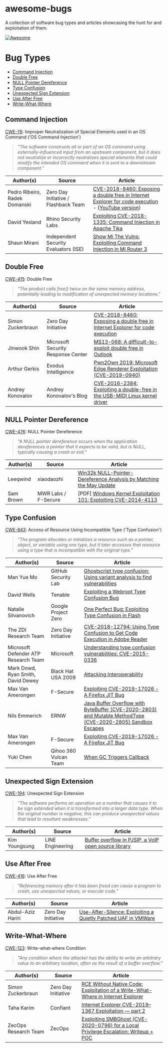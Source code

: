 # awesome-bugs
A collection of software bug types and articles showcasing the hunt for and exploitation of them.

[![Awesome](https://awesome.re/badge.svg)](https://awesome.re)


# Bug Types
* [Command Injection](#command-injection)
* [Double Free](#double-free)
* [NULL Pointer Dereference](#null-pointer-dereference)
* [Type Confusion](#type-confusion)
* [Unexpected Sign Extension](#unexpected-sign-extension)
* [Use After Free](#use-after-free)
* [Write-What-Where](#write-what-where)


## Command Injection
[CWE-78](https://cwe.mitre.org/data/definitions/78.html): Improper Neutralization of Special Elements used in an OS Command ('OS Command Injection')

> *"The software constructs all or part of an OS command using externally-influenced input from an upstream component, but it does not neutralize or incorrectly neutralizes special elements that could modify the intended OS command when it is sent to a downstream component."*

| Author(s) | Source | Article |
| --- | --- | --- |
| Pedro Ribeiro, Radek Domanski | Zero Day Initiative / Flashback Team | [CVE-2018-8460: Exposing a double free in Internet Explorer for code execution](https://www.thezdi.com/blog/2020/4/6/exploiting-the-tp-link-archer-c7-at-pwn2own-tokyo) - ([YouTube version](https://www.youtube.com/watch?v=zjafMP7EgEA)) |
| David Yesland | Rhino Security Labs | [Exploiting CVE-2018-1335: Command Injection in Apache Tika](https://rhinosecuritylabs.com/application-security/exploiting-cve-2018-1335-apache-tika/) |
| Shaun Mirani | Independent Security Evaluators (ISE) | [Show Mi The Vulns: Exploiting Command Injection in Mi Router 3](https://blog.securityevaluators.com/show-mi-the-vulns-exploiting-command-injection-in-mi-router-3-55c6bcb48f09) |

## Double Free
[CWE-415](https://cwe.mitre.org/data/definitions/415.html): Double Free

> *"The product calls free() twice on the same memory address, potentially leading to modification of unexpected memory locations."*

| Author(s) | Source | Article |
| --- | --- | --- |
| Simon Zuckerbraun | Zero Day Initiative | [CVE-2018-8460: Exposing a double free in Internet Explorer for code execution](https://www.thezdi.com/blog/2018/10/18/cve-2018-8460-exposing-a-double-free-in-internet-explorer-for-code-execution) |
| Jinwook Shin | Microsoft Security Response Center | [MS13-068: A difficult-to-exploit double free in Outlook](https://msrc-blog.microsoft.com/2013/09/10/ms13-068-a-difficult-to-exploit-double-free-in-outlook/) |
| Arthur Gerkis | Exodus Intelligence | [Pwn2Own 2019: Microsoft Edge Renderer Exploitation (CVE-2019-0940)](https://blog.exodusintel.com/2019/05/19/pwn2own-2019-microsoft-edge-renderer-exploitation-cve-2019-9999-part-1/) |
| Andrey Konovalov | Andrey Konovalov's Blog | [CVE-2016-2384: Exploiting a double-free in the USB-MIDI Linux kernel driver](https://xairy.github.io/blog/2016/cve-2016-2384) |


## NULL Pointer Dereference
[CWE-476](https://cwe.mitre.org/data/definitions/476.html): NULL Pointer Dereference

> *"A NULL pointer dereference occurs when the application dereferences a pointer that it expects to be valid, but is NULL, typically causing a crash or exit."*

| Author(s) | Source | Article |
| --- | --- | --- |
| Leeqwind | xiaodaozhi | [Win32k NULL-Pointer-Dereference Analysis by Matching the May Update](https://xiaodaozhi.com/exploit/156.html) |
| Sam Brown | MWR Labs / F-Secure | [PDF] [Windows Kernel Exploitation 101: Exploiting CVE-2014-4113](https://labs.f-secure.com/assets/BlogFiles/mwri-lab-exploiting-cve-2014-4113.pdf) |


## Type Confusion
[CWE-843](https://cwe.mitre.org/data/definitions/843.html): Access of Resource Using Incompatible Type ('Type Confusion')

> *"The program allocates or initializes a resource such as a pointer, object, or variable using one type, but it later accesses that resource using a type that is incompatible with the original type."*

| Author(s) | Source | Article |
| --- | --- | --- |
| Man Yue Mo | GitHub Security Lab| [Ghostscript type confusion: Using variant analysis to find vulnerabilities](https://securitylab.github.com/research/ghostscript-type-confusion) |
| David Wells | Tenable | [Exploiting a Webroot Type Confusion Bug](https://medium.com/tenable-techblog/exploiting-a-webroot-type-confusion-bug-215308145e32) |
| Natalie Silvanovich | Google Project Zero | [One Perfect Bug: Exploiting Type Confusion in Flash](https://googleprojectzero.blogspot.com/2015/07/one-perfect-bug-exploiting-type_20.html) |
| The ZDI Research Team | Zero Day Initiative | [CVE-2018-12794: Using Type Confusion to Get Code Execution in Adobe Reader](https://www.thezdi.com/blog/2018/9/18/cve-2018-12794-using-type-confusion-to-get-code-execution-in-adobe-reader) |
| Microsoft Defender ATP Research Team | Microsoft | [Understanding type confusion vulnerabilities: CVE-2015-0336](https://www.microsoft.com/security/blog/2015/06/17/understanding-type-confusion-vulnerabilities-cve-2015-0336/?source=mmpc) |
| Mark Dowd, Ryan Smith, David Dewey | Black Hat USA 2009 | [Attacking Interoperability](http://hustlelabs.com/stuff/bh2009_dowd_smith_dewey.pdf) |
| Max Van Amerongen | F-Secure | [Exploiting CVE-2019-17026 - A Firefox JIT Bug](https://labs.f-secure.com/blog/exploiting-cve-2019-17026-a-firefox-jit-bug/) |
| Nils Emmerich | ERNW | [Java Buffer Overflow with ByteBuffer (CVE-2020-2803) and Mutable MethodType (CVE-2020-2805) Sandbox Escapes](https://insinuator.net/2020/09/java-buffer-overflow-with-bytebuffer-cve-2020-2803-and-mutable-methodtype-cve-2020-2805-sandbox-escapes/) |
| Max Van Amerongen | F-Secure | [Exploiting CVE-2019-17026 - A Firefox JIT Bug](https://labs.f-secure.com/blog/exploiting-cve-2019-17026-a-firefox-jit-bug/) |
| Yuki Chen | Qihoo 360 Vulcan Team | [When GC Triggers Callback](https://paper.seebug.org/1032/#case-3-type-confusion-in-jit-engine) |


## Unexpected Sign Extension
[CWE-194](https://cwe.mitre.org/data/definitions/194.html): Unexpected Sign Extension

> *"The software performs an operation on a number that causes it to be sign extended when it is transformed into a larger data type. When the original number is negative, this can produce unexpected values that lead to resultant weaknesses."*

| Author(s) | Source | Article |
| --- | --- | --- |
| Kim Youngsung | LINE Engineering | [Buffer overflow in PJSIP, a VoIP open source library](https://engineering.linecorp.com/en/blog/buffer-overflow-in-pjsip-a-voip-open-source-library/) |


## Use After Free
[CWE-416](https://cwe.mitre.org/data/definitions/416.html): Use After Free

> *"Referencing memory after it has been freed can cause a program to crash, use unexpected values, or execute code."*

| Author(s) | Source | Article |
| --- | --- | --- |
| Abdul-Aziz Hariri | Zero Day Initiative | [Use-After-Silence: Exploiting a Quietly Patched UAF in VMWare](https://www.thezdi.com/blog/2017/6/26/use-after-silence-exploiting-a-quietly-patched-uaf-in-vmware) |


## Write-What-Where
[CWE-123](https://cwe.mitre.org/data/definitions/123.html): Write-what-where Condition

> *"Any condition where the attacker has the ability to write an arbitrary value to an arbitrary location, often as the result of a buffer overflow."*

| Author(s) | Source | Article |
| --- | --- | --- |
| Simon Zuckerbraun | Zero Day Initiative | [RCE Without Native Code: Exploitation of a Write-What-Where in Internet Explorer](https://www.thezdi.com/blog/2019/5/21/rce-without-native-code-exploitation-of-a-write-what-where-in-internet-explorer) |
| Taha Karim | Confiant | [Internet Explorer CVE-2019–1367 Exploitation — part 2](https://blog.confiant.com/internet-explorer-cve-2019-1367-exploitation-part-2-8143242b5780) |
| ZecOps Research Team | ZecOps | [Exploiting SMBGhost (CVE-2020-0796) for a Local Privilege Escalation: Writeup + POC](https://blog.zecops.com/vulnerabilities/exploiting-smbghost-cve-2020-0796-for-a-local-privilege-escalation-writeup-and-poc/) |
